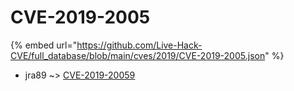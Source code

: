 # CVE-2019-2005
{% embed url="https://github.com/Live-Hack-CVE/full_database/blob/main/cves/2019/CVE-2019-2005.json" %}

* jra89 ~> [CVE-2019-20059](https://www.alice-snow.ru/2019/database/cve-2019-2005/cve-2019-20059-jra89)
